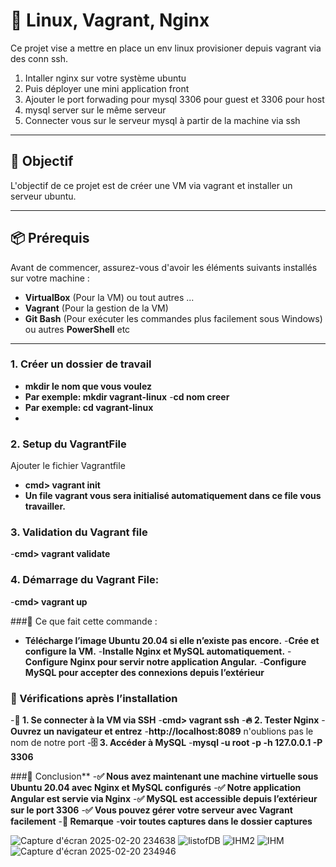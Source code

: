 # 🚀 Linux, Vagrant, Nginx

Ce projet vise a mettre en place un env linux provisioner depuis vagrant via des conn ssh.
1. Intaller nginx sur votre système ubuntu
2. Puis déployer une mini application front
3. Ajouter le port forwading pour mysql 3306 pour guest et 3306 pour host 
3. mysql server sur le même serveur
4. Connecter vous sur le serveur mysql à partir de la machine via ssh

---


## 🎯 Objectif
L'objectif de ce projet est de créer une VM via vagrant et installer un serveur ubuntu.

---

## 📦 Prérequis
Avant de commencer, assurez-vous d'avoir les éléments suivants installés sur votre machine :

- **VirtualBox** (Pour la VM) ou tout autres ... 
- **Vagrant** (Pour la gestion de la VM)
- **Git Bash** (Pour exécuter les commandes plus facilement sous Windows) ou autres **PowerShell** etc

---


### 1. Créer un dossier de travail
- **mkdir le nom que vous  voulez**
- **Par exemple: mkdir vagrant-linux**
-**cd nom creer**
- **Par exemple: cd vagrant-linux**
- 
 ### 2. Setup du VagrantFile 
 Ajouter le fichier Vagrantfile
- **cmd> vagrant init**
- **Un file vagrant vous sera initialisé automatiquement dans ce file vous travailler.**

### 3. Validation du Vagrant file
-**cmd> vagrant validate**

### 4. Démarrage du Vagrant File:
-**cmd> vagrant up**

###📌 Ce que fait cette commande :
- **Télécharge l’image Ubuntu 20.04 si elle n’existe pas encore.**
-**Crée et configure la VM.**
-**Installe Nginx et MySQL automatiquement.**
-**Configure Nginx pour servir notre application Angular.**
-**Configure MySQL pour accepter des connexions depuis l’extérieur**

### 🎯 Vérifications après l’installation
-**🔗 1. Se connecter à la VM via SSH**
-**cmd> vagrant ssh**
-**🔥 2. Tester Nginx**
-**Ouvrez un navigateur et entrez** 
-**http://localhost:8089** n'oublions pas le nom de notre port 
-**🗄 3. Accéder à MySQL**
-**mysql -u root -p -h 127.0.0.1 -P 3306**

###📌 Conclusion**
-**✅ Nous avez maintenant une machine virtuelle sous Ubuntu 20.04 avec Nginx et MySQL configurés**
-**✅ Notre application Angular est servie via Nginx**
-**✅ MySQL est accessible depuis l’extérieur sur le port 3306**
-**✅ Vous pouvez gérer votre serveur avec Vagrant facilement**
-**📝 Remarque**
-**voir toutes captures dans le dossier captures**

![Capture d'écran 2025-02-20 234638](https://github.com/user-attachments/assets/bd5be247-a8e6-4dc5-95df-076be37b3c47)
![listofDB](https://github.com/user-attachments/assets/c212cfb9-2820-408c-866e-969fc8c17c2f)
![IHM2](https://github.com/user-attachments/assets/65c47be6-7000-484b-ad8d-a6d0ce26892e)
![IHM](https://github.com/user-attachments/assets/c450aa7e-f2b4-4629-8559-783d25e8c97a)
![Capture d'écran 2025-02-20 234946](https://github.com/user-attachments/assets/7b3c8848-ab14-4058-a08d-3e35c1222e13)

